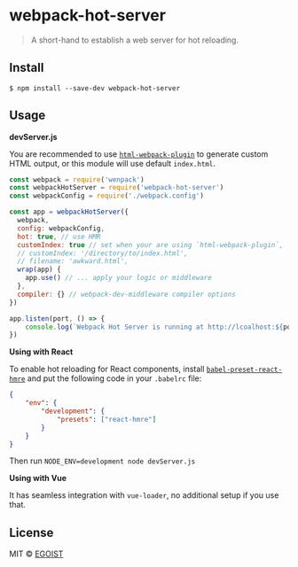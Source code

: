 # webpack-hot-server

> A short-hand to establish a web server for hot reloading.

## Install

```
$ npm install --save-dev webpack-hot-server
```

## Usage

**devServer.js**

You are recommended to use [`html-webpack-plugin`](https://github.com/ampedandwired/html-webpack-plugin) to generate custom HTML output, or this module will use default `index.html`.

```js
const webpack = require('wenpack')
const webpackHotServer = require('webpack-hot-server')
const webpackConfig = require('./webpack.config')

const app = webpackHotServer({
  webpack,
  config: webpackConfig,
  hot: true, // use HMR
  customIndex: true // set when your are using `html-webpack-plugin`,
  // customIndex: '/directory/to/index.html',
  // filename: 'awkward.html',
  wrap(app) {
    app.use() // ... apply your logic or middleware
  },
  compiler: {} // webpack-dev-middleware compiler options
})

app.listen(port, () => {
	console.log(`Webpack Hot Server is running at http://lcoalhost:${port}`)
})
```

**Using with React**

To enable hot reloading for React components, install [`babel-preset-react-hmre`](https://github.com/gaearon/babel-plugin-react-transform) and put the following code in your `.babelrc` file:

```json
{
	"env": {
	    "development": {
	    	"presets": ["react-hmre"]
	    }
	}
}
```

Then run `NODE_ENV=development node devServer.js`

**Using with Vue**

It has seamless integration with `vue-loader`, no additional setup if you use that.

## License

MIT © [EGOIST](https://github.com/egoist)
